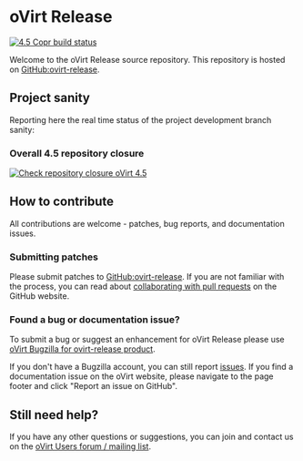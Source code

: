 # oVirt Release
[![4.5 Copr build status](https://copr.fedorainfracloud.org/coprs/ovirt/ovirt-4.5-snapshot/package/ovirt-release-host-node/status_image/last_build.png)](https://copr.fedorainfracloud.org/coprs/ovirt/ovirt-4.5-snapshot/package/ovirt-release-host-node/)

Welcome to the oVirt Release source repository. This repository is hosted on [GitHub:ovirt-release](https://github.com/oVirt/ovirt-release).

## Project sanity

Reporting here the real time status of the project development branch sanity:

### Overall 4.5 repository closure

[![Check repository closure oVirt 4.5](https://github.com/oVirt/ovirt-release/actions/workflows/repoclosure-45.yml/badge.svg)](https://github.com/oVirt/ovirt-release/actions/workflows/repoclosure-45.yml)


## How to contribute

All contributions are welcome - patches, bug reports, and documentation issues.

### Submitting patches

Please submit patches to [GitHub:ovirt-release](https://github.com/oVirt/ovirt-release). If you are not familiar with the process, you can read about [collaborating with pull requests](https://docs.github.com/en/pull-requests/collaborating-with-pull-requests/proposing-changes-to-your-work-with-pull-requests) on the GitHub website.

### Found a bug or documentation issue?

To submit a bug or suggest an enhancement for oVirt Release please use [oVirt Bugzilla for ovirt-release product](https://bugzilla.redhat.com/enter_bug.cgi?product=ovirt-release).

If you don't have a Bugzilla account, you can still report [issues](https://github.com/oVirt/ovirt-release/issues). If you find a documentation issue on the oVirt website, please navigate to the page footer and click "Report an issue on GitHub".

## Still need help?

If you have any other questions or suggestions, you can join and contact us on the [oVirt Users forum / mailing list](https://lists.ovirt.org/admin/lists/users.ovirt.org/).
